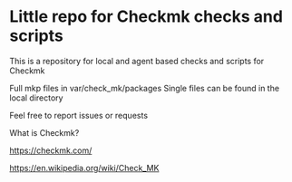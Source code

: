 # Little repo for Checkmk checks and scripts

This is a repository for local and agent based checks and scripts for Checkmk

Full mkp files in var/check_mk/packages
Single files can be found in the local directory

Feel free to report issues or requests

What is Checkmk?

https://checkmk.com/

https://en.wikipedia.org/wiki/Check_MK
